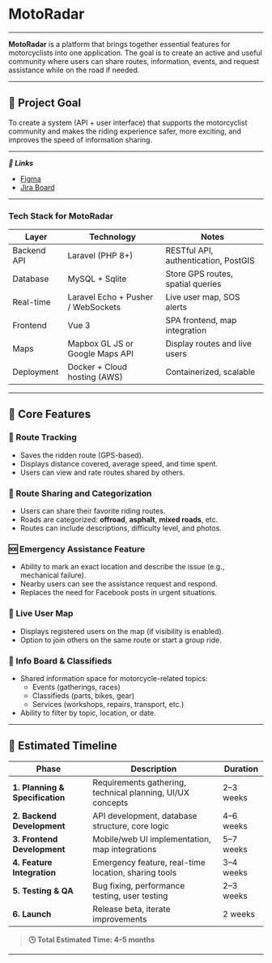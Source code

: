 # MotoRadar

---

**MotoRadar** is a platform that brings together essential features for motorcyclists into one application. The goal is to create an active and useful community where users can share routes, information, events, and request assistance while on the road if needed.

---

## 🚀 Project Goal

To create a system (API + user interface) that supports the motorcyclist community and makes the riding experience safer, more exciting, and improves the speed of information sharing.

---

***🔗 Links***
  - [Figma](https://www.figma.com/design/TGvAjL17XIaSoKemeAOeQO/FINAL_PROJECT?node-id=0-1&p=f&t=bNDEiI4frhEMroet-0)
  - [Jira Board](https://silverreinart01-1760074771033.atlassian.net/jira/software/projects/SMS/boards/1)

---

### Tech Stack for MotoRadar


| Layer       | Technology                                       | Notes                                |
| ----------- | ------------------------------------------------ | ------------------------------------ |
| Backend API | Laravel (PHP 8+)                                 | RESTful API, authentication, PostGIS |
| Database    | MySQL + Sqlite                                   | Store GPS routes, spatial queries    |
| Real-time   | Laravel Echo + Pusher / WebSockets               | Live user map, SOS alerts            |
| Frontend    | Vue 3                                            | SPA frontend, map integration        |
| Maps        | Mapbox GL JS or Google Maps API                  | Display routes and live users        |
| Deployment  | Docker + Cloud hosting (AWS)                     | Containerized, scalable              |

---

## 🔧 Core Features

### 📍 Route Tracking
- Saves the ridden route (GPS-based).
- Displays distance covered, average speed, and time spent.
- Users can view and rate routes shared by others.

### 🧭 Route Sharing and Categorization
- Users can share their favorite riding routes.
- Roads are categorized: **offroad**, **asphalt**, **mixed roads**, etc.
- Routes can include descriptions, difficulty level, and photos.

### 🆘 Emergency Assistance Feature
- Ability to mark an exact location and describe the issue (e.g., mechanical failure).
- Nearby users can see the assistance request and respond.
- Replaces the need for Facebook posts in urgent situations.

### 👥 Live User Map
- Displays registered users on the map (if visibility is enabled).
- Option to join others on the same route or start a group ride.

### 📢 Info Board & Classifieds
- Shared information space for motorcycle-related topics:
  - Events (gatherings, races)
  - Classifieds (parts, bikes, gear)
  - Services (workshops, repairs, transport, etc.)
- Ability to filter by topic, location, or date.

---

## 📅 Estimated Timeline

| Phase                          | Description                                                  | Duration         |
|-------------------------------|--------------------------------------------------------------|------------------|
| **1. Planning & Specification**| Requirements gathering, technical planning, UI/UX concepts  | 2–3 weeks        |
| **2. Backend Development**     | API development, database structure, core logic             | 4–6 weeks        |
| **3. Frontend Development**    | Mobile/web UI implementation, map integrations              | 5–7 weeks        |
| **4. Feature Integration**     | Emergency feature, real-time location, sharing tools        | 3–4 weeks        |
| **5. Testing & QA**            | Bug fixing, performance testing, user testing               | 2–3 weeks        |
| **6. Launch**                  | Release beta, iterate improvements                          | 2 weeks          |

> **🕒 Total Estimated Time: 4–5 months**

---
